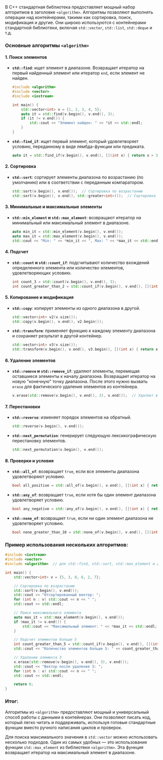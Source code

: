 В C++ стандартная библиотека предоставляет мощный набор алгоритмов в заголовке `<algorithm>`. Алгоритмы позволяют выполнять операции над контейнерами, такими как сортировка, поиск, модификация и другие. Они широко используются с контейнерами стандартной библиотеки, включая `std::vector`, `std::list`, `std::deque` и т.д.

### Основные алгоритмы `<algorithm>`

#### 1. **Поиск элементов**
- **`std::find`**: ищет элемент в диапазоне. Возвращает итератор на первый найденный элемент или итератор `end`, если элемент не найден.
  ```cpp
  #include <algorithm>
  #include <vector>
  #include <iostream>

  int main() {
      std::vector<int> v = {1, 2, 3, 4, 5};
      auto it = std::find(v.begin(), v.end(), 3);
      if (it != v.end()) {
          std::cout << "Элемент найден: " << *it << std::endl;
      }
  }
  ```

- **`std::find_if`**: ищет первый элемент, который удовлетворяет условию, переданному в виде лямбда-функции или предиката.
  ```cpp
  auto it = std::find_if(v.begin(), v.end(), [](int x) { return x > 3; });
  ```

#### 2. **Сортировка**
- **`std::sort`**: сортирует элементы диапазона по возрастанию (по умолчанию) или в соответствии с переданным компаратором.
  ```cpp
  std::sort(v.begin(), v.end());  // Сортировка по возрастанию
  std::sort(v.begin(), v.end(), std::greater<int>());  // Сортировка по убыванию
  ```

#### 3. **Минимальные и максимальные элементы**
- **`std::min_element` и `std::max_element`**: возвращают итератор на минимальный или максимальный элемент в диапазоне.
  ```cpp
  auto min_it = std::min_element(v.begin(), v.end());
  auto max_it = std::max_element(v.begin(), v.end());
  std::cout << "Min: " << *min_it << ", Max: " << *max_it << std::endl;
  ```

#### 4. **Подсчет**
- **`std::count` и `std::count_if`**: подсчитывают количество вхождений определенного элемента или количество элементов, удовлетворяющих условию.
  ```cpp
  int count_3 = std::count(v.begin(), v.end(), 3);
  int count_greater_than_2 = std::count_if(v.begin(), v.end(), [](int x) { return x > 2; });
  ```

#### 5. **Копирование и модификация**
- **`std::copy`**: копирует элементы из одного диапазона в другой.
  ```cpp
  std::vector<int> v2(v.size());
  std::copy(v.begin(), v.end(), v2.begin());
  ```

- **`std::transform`**: применяет функцию к каждому элементу диапазона и сохраняет результат в другой контейнер.
  ```cpp
  std::vector<int> v3(v.size());
  std::transform(v.begin(), v.end(), v3.begin(), [](int x) { return x * 2; });
  ```

#### 6. **Удаление элементов**
- **`std::remove` и `std::remove_if`**: удаляют элементы, перемещая оставшиеся элементы к началу диапазона. Возвращает итератор на новую "конечную" точку диапазона. После этого нужно вызвать `erase` для фактического удаления элементов из контейнера.
  ```cpp
  v.erase(std::remove(v.begin(), v.end(), 3), v.end());  // Удаляет все вхождения числа 3
  ```

#### 7. **Перестановки**
- **`std::reverse`**: изменяет порядок элементов на обратный.
  ```cpp
  std::reverse(v.begin(), v.end());
  ```

- **`std::next_permutation`**: генерирует следующую лексикографическую перестановку элементов.
  ```cpp
  std::next_permutation(v.begin(), v.end());
  ```

#### 8. **Проверки и условия**
- **`std::all_of`**: возвращает `true`, если все элементы диапазона удовлетворяют условию.
  ```cpp
  bool all_positive = std::all_of(v.begin(), v.end(), [](int x) { return x > 0; });
  ```

- **`std::any_of`**: возвращает `true`, если хотя бы один элемент диапазона удовлетворяет условию.
  ```cpp
  bool any_negative = std::any_of(v.begin(), v.end(), [](int x) { return x < 0; });
  ```

- **`std::none_of`**: возвращает `true`, если ни один элемент диапазона не удовлетворяет условию.
  ```cpp
  bool none_greater_than_10 = std::none_of(v.begin(), v.end(), [](int x) { return x > 10; });
  ```

### Пример использования нескольких алгоритмов:
```cpp
#include <iostream>
#include <vector>
#include <algorithm>  // для std::find, std::sort, std::max_element и других алгоритмов

int main() {
    std::vector<int> v = {5, 3, 8, 6, 2, 7};

    // Сортировка по возрастанию
    std::sort(v.begin(), v.end());
    std::cout << "Отсортированный вектор: ";
    for (int n : v) std::cout << n << " ";
    std::cout << std::endl;

    // Поиск максимального элемента
    auto max_it = std::max_element(v.begin(), v.end());
    if (max_it != v.end()) {
        std::cout << "Максимальный элемент: " << *max_it << std::endl;
    }

    // Подсчет элементов больше 5
    int count_greater_than_5 = std::count_if(v.begin(), v.end(), [](int x) { return x > 5; });
    std::cout << "Количество элементов больше 5: " << count_greater_than_5 << std::endl;

    // Удаление элемента 3
    v.erase(std::remove(v.begin(), v.end(), 3), v.end());
    std::cout << "Вектор после удаления 3: ";
    for (int n : v) std::cout << n << " ";
    std::cout << std::endl;

    return 0;
}
```

### Итог:
Алгоритмы из `<algorithm>` предоставляют мощный и универсальный способ работы с данными в контейнерах. Они позволяют писать код, который легко читать и поддерживать, используя готовые стандартные функции вместо ручного написания циклов и проверок.

Для поиска максимального значения в `std::vector` можно использовать несколько подходов. Один из самых удобных — это использование функции `std::max_element` из библиотеки `<algorithm>`. Эта функция возвращает итератор на максимальный элемент в диапазоне.

